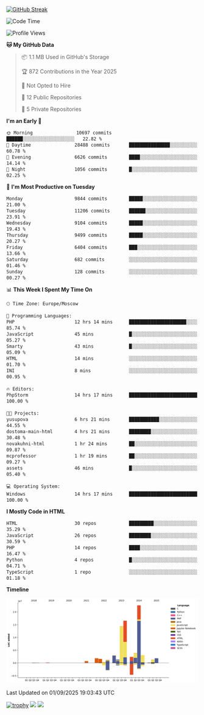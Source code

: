 [![GitHub Streak](https://github-readme-streak-stats.herokuapp.com/?user=yogik10)](https://git.io/streak-stats)
<!--START_SECTION:waka-->
![Code Time](http://img.shields.io/badge/Code%20Time-1%2C614%20hrs%2014%20mins-blue)

![Profile Views](http://img.shields.io/badge/Profile%20Views-0-blue)

**🐱 My GitHub Data** 

> 📦 1.1 MB Used in GitHub's Storage 
 > 
> 🏆 872 Contributions in the Year 2025
 > 
> 🚫 Not Opted to Hire
 > 
> 📜 12 Public Repositories 
 > 
> 🔑 5 Private Repositories 
 > 
**I'm an Early 🐤** 

```text
🌞 Morning                10697 commits       ██████░░░░░░░░░░░░░░░░░░░   22.82 % 
🌆 Daytime                28488 commits       ███████████████░░░░░░░░░░   60.78 % 
🌃 Evening                6626 commits        ████░░░░░░░░░░░░░░░░░░░░░   14.14 % 
🌙 Night                  1056 commits        █░░░░░░░░░░░░░░░░░░░░░░░░   02.25 % 
```
📅 **I'm Most Productive on Tuesday** 

```text
Monday                   9844 commits        █████░░░░░░░░░░░░░░░░░░░░   21.00 % 
Tuesday                  11206 commits       ██████░░░░░░░░░░░░░░░░░░░   23.91 % 
Wednesday                9104 commits        █████░░░░░░░░░░░░░░░░░░░░   19.43 % 
Thursday                 9499 commits        █████░░░░░░░░░░░░░░░░░░░░   20.27 % 
Friday                   6404 commits        ███░░░░░░░░░░░░░░░░░░░░░░   13.66 % 
Saturday                 682 commits         ░░░░░░░░░░░░░░░░░░░░░░░░░   01.46 % 
Sunday                   128 commits         ░░░░░░░░░░░░░░░░░░░░░░░░░   00.27 % 
```


📊 **This Week I Spent My Time On** 

```text
🕑︎ Time Zone: Europe/Moscow

💬 Programming Languages: 
PHP                      12 hrs 14 mins      █████████████████████░░░░   85.74 % 
JavaScript               45 mins             █░░░░░░░░░░░░░░░░░░░░░░░░   05.27 % 
Smarty                   43 mins             █░░░░░░░░░░░░░░░░░░░░░░░░   05.09 % 
HTML                     14 mins             ░░░░░░░░░░░░░░░░░░░░░░░░░   01.70 % 
INI                      8 mins              ░░░░░░░░░░░░░░░░░░░░░░░░░   00.95 % 

🔥 Editors: 
PhpStorm                 14 hrs 17 mins      █████████████████████████   100.00 % 

🐱‍💻 Projects: 
yusupova                 6 hrs 21 mins       ███████████░░░░░░░░░░░░░░   44.55 % 
dostoma-main-html        4 hrs 21 mins       ████████░░░░░░░░░░░░░░░░░   30.48 % 
novakuhni-html           1 hr 24 mins        ██░░░░░░░░░░░░░░░░░░░░░░░   09.87 % 
mcprofessor              1 hr 19 mins        ██░░░░░░░░░░░░░░░░░░░░░░░   09.27 % 
assets                   46 mins             █░░░░░░░░░░░░░░░░░░░░░░░░   05.40 % 

💻 Operating System: 
Windows                  14 hrs 17 mins      █████████████████████████   100.00 % 
```

**I Mostly Code in HTML** 

```text
HTML                     30 repos            █████████░░░░░░░░░░░░░░░░   35.29 % 
JavaScript               26 repos            ████████░░░░░░░░░░░░░░░░░   30.59 % 
PHP                      14 repos            ████░░░░░░░░░░░░░░░░░░░░░   16.47 % 
Python                   4 repos             █░░░░░░░░░░░░░░░░░░░░░░░░   04.71 % 
TypeScript               1 repo              ░░░░░░░░░░░░░░░░░░░░░░░░░   01.18 % 
```



**Timeline**

![Lines of Code chart](https://raw.githubusercontent.com/Yogik10/Yogik10/main/assets/bar_graph.png)


 Last Updated on 01/09/2025 19:03:43 UTC
<!--END_SECTION:waka-->
[![trophy](https://github-profile-trophy.vercel.app/?username=yogik10)](https://github.com/ryo-ma/github-profile-trophy)
![](https://github-profile-summary-cards.vercel.app/api/cards/profile-details?username=yogik10&theme=solarized_dark)
![](https://github-profile-summary-cards.vercel.app/api/cards/most-commit-language?username=yogik10&theme=solarized_dark)


